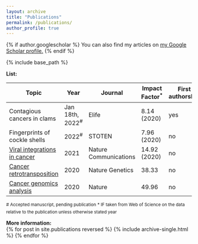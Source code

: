 ```yaml
---
layout: archive
title: "Publications"
permalink: /publications/
author_profile: true
---
```


{% if author.googlescholar %}
  You can also find my articles on <u><a href="{{author.googlescholar}}">my Google Scholar profile</a>.</u>
{% endif %}

{% include base_path %}  

**List:**  

| Topic  | Year | Journal | Impact Factor<sup>*</sup> | First authorship |
| ------------- | ------------- | ------------- | ------------- |------------- |
| Contagious cancers in clams | Jan 18th, 2022<sup>#</sup>  | Elife  | 8.14 (2020) | yes |
| Fingerprints of cockle shells | 2022<sup>#</sup>  | STOTEN  | 7.96 (2020)  | no |
| [Viral integrations in cancer](https://albruzos.github.io/publication/2021-10-25-PAPER_NatureCommunications_HeptatitisBintegrations) | 2021  | Nature Communications  | 14.92 (2020) | no |
| [Cancer retrotransposition](https://albruzos.github.io/publication/2020-02-05-PAPER2_NatureGenetics_PCAWG-retrotransposition) | 2020  | Nature Genetics  | 38.33 | no |
| [Cancer genomics analysis](https://albruzos.github.io/publication/2020-02-05-PAPER1_Nature_PCAWG) | 2020  | Nature  | 49.96 | no |

<sup># Accepted manuscript, pending publication</sup> 
<sup>* IF taken from Web of Science on the data relative to the publication unless otherwise stated year</sup>

**More information:**  
{% for post in site.publications reversed %}
  {% include archive-single.html %}
{% endfor %}
